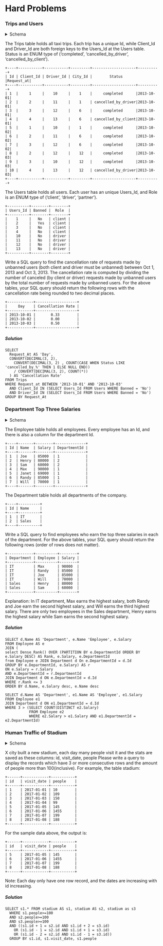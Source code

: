 # Hard Problems

### Trips and Users

<details>
  <summary>Schema</summary>
	
  ```
  Create table Trips (Id int, Client_Id int, Driver_Id int, City_Id int, Status varchar(50) NOT NULL CHECK(Status IN ('completed', 'cancelled_by_driver', 'cancelled_by_client')), Request_at varchar(50))
  Create table Users (Users_Id int, Banned varchar(50), Role varchar(50) NOT NULL CHECK(Role IN ('client', 'driver', 'partner')))
  insert into Trips (Id, Client_Id, Driver_Id, City_Id, Status, Request_at) values ('1', '1', '10', '1', 'completed', '2013-10-01')
  insert into Trips (Id, Client_Id, Driver_Id, City_Id, Status, Request_at) values ('2', '2', '11', '1', 'cancelled_by_driver', '2013-10-01')
  insert into Trips (Id, Client_Id, Driver_Id, City_Id, Status, Request_at) values ('3', '3', '12', '6', 'completed', '2013-10-01')
  insert into Trips (Id, Client_Id, Driver_Id, City_Id, Status, Request_at) values ('4', '4', '13', '6', 'cancelled_by_client', '2013-10-01')
  insert into Trips (Id, Client_Id, Driver_Id, City_Id, Status, Request_at) values ('5', '1', '10', '1', 'completed', '2013-10-02')
  insert into Trips (Id, Client_Id, Driver_Id, City_Id, Status, Request_at) values ('6', '2', '11', '6', 'completed', '2013-10-02')
  insert into Trips (Id, Client_Id, Driver_Id, City_Id, Status, Request_at) values ('7', '3', '12', '6', 'completed', '2013-10-02')
  insert into Trips (Id, Client_Id, Driver_Id, City_Id, Status, Request_at) values ('8', '2', '12', '12', 'completed', '2013-10-03')
  insert into Trips (Id, Client_Id, Driver_Id, City_Id, Status, Request_at) values ('9', '3', '10', '12', 'completed', '2013-10-03')
  insert into Trips (Id, Client_Id, Driver_Id, City_Id, Status, Request_at) values ('10', '4', '13', '12', 'cancelled_by_driver', '2013-10-03')
  insert into Users (Users_Id, Banned, Role) values ('1', 'No', 'client')
  insert into Users (Users_Id, Banned, Role) values ('2', 'Yes', 'client')
  insert into Users (Users_Id, Banned, Role) values ('3', 'No', 'client')
  insert into Users (Users_Id, Banned, Role) values ('4', 'No', 'client')
  insert into Users (Users_Id, Banned, Role) values ('10', 'No', 'driver')
  insert into Users (Users_Id, Banned, Role) values ('11', 'No', 'driver')
  insert into Users (Users_Id, Banned, Role) values ('12', 'No', 'driver')
  insert into Users (Users_Id, Banned, Role) values ('13', 'No', 'driver')
  ```
</details>

The Trips table holds all taxi trips.
Each trip has a unique Id,
while Client_Id and Driver_Id are both foreign keys to the Users_Id at the Users table.
Status is an ENUM type of (‘completed’, ‘cancelled_by_driver’, ‘cancelled_by_client’).
```
+----+-----------+-----------+---------+--------------------+----------+
| Id | Client_Id | Driver_Id | City_Id |        Status      |Request_at|
+----+-----------+-----------+---------+--------------------+----------+
| 1  |     1     |    10     |    1    |     completed      |2013-10-01|
| 2  |     2     |    11     |    1    | cancelled_by_driver|2013-10-01|
| 3  |     3     |    12     |    6    |     completed      |2013-10-01|
| 4  |     4     |    13     |    6    | cancelled_by_client|2013-10-01|
| 5  |     1     |    10     |    1    |     completed      |2013-10-02|
| 6  |     2     |    11     |    6    |     completed      |2013-10-02|
| 7  |     3     |    12     |    6    |     completed      |2013-10-02|
| 8  |     2     |    12     |    12   |     completed      |2013-10-03|
| 9  |     3     |    10     |    12   |     completed      |2013-10-03| 
| 10 |     4     |    13     |    12   | cancelled_by_driver|2013-10-03|
+----+-----------+-----------+---------+--------------------+----------+
```
The Users table holds all users.
Each user has an unique Users_Id, and Role is an ENUM type of (‘client’, ‘driver’, ‘partner’).
```
+----------+--------+--------+
| Users_Id | Banned |  Role  |
+----------+--------+--------+
|    1     |   No   | client |
|    2     |   Yes  | client |
|    3     |   No   | client |
|    4     |   No   | client |
|    10    |   No   | driver |
|    11    |   No   | driver |
|    12    |   No   | driver |
|    13    |   No   | driver |
+----------+--------+--------+
```
Write a SQL query to find the cancellation rate of requests made by unbanned users
(both client and driver must be unbanned) between Oct 1, 2013 and Oct 3, 2013.
The cancellation rate is computed by dividing the number of canceled (by client or driver)
requests made by unbanned users by the total number of requests made by unbanned users.
For the above tables,
your SQL query should return the following rows with the cancellation rate being rounded to two decimal places.
```
+------------+-------------------+
|     Day    | Cancellation Rate |
+------------+-------------------+
| 2013-10-01 |       0.33        |
| 2013-10-02 |       0.00        |
| 2013-10-03 |       0.50        |
+------------+-------------------+
```
##### Solution
```
SELECT
  Request_At AS 'Day',
  CONVERT(DECIMAL(3, 2),
    CONVERT(DECIMAL(3, 2) , COUNT(CASE WHEN Status LIKE 'cancelled_by_%' THEN 1 ELSE NULL END))
	/ CONVERT(DECIMAL(3, 2), COUNT(*))
  ) AS 'Cancellation Rate'
FROM Trips
WHERE Request_at BETWEEN '2013-10-01' AND '2013-10-03'
  AND Client_Id IN (SELECT Users_Id FROM Users WHERE Banned = 'No')
  AND Driver_Id IN (SELECT Users_Id FROM Users WHERE Banned = 'No')
GROUP BY Request_At
```

### Department Top Three Salaries

<details>
  <summary>Schema</summary>
	
  ```	
  Create table Employee (Id int, Name varchar(255), Salary int, DepartmentId int)
  Create table Department (Id int, Name varchar(255))
  insert into Employee (Id, Name, Salary, DepartmentId) values ('1', 'Joe', '85000', '1')
  insert into Employee (Id, Name, Salary, DepartmentId) values ('2', 'Henry', '80000', '2')
  insert into Employee (Id, Name, Salary, DepartmentId) values ('3', 'Sam', '60000', '2')
  insert into Employee (Id, Name, Salary, DepartmentId) values ('4', 'Max', '90000', '1')
  insert into Employee (Id, Name, Salary, DepartmentId) values ('5', 'Janet', '69000', '1')
  insert into Employee (Id, Name, Salary, DepartmentId) values ('6', 'Randy', '85000', '1')
  insert into Employee (Id, Name, Salary, DepartmentId) values ('7', 'Will', '70000', '1')
  insert into Department (Id, Name) values ('1', 'IT')
  insert into Department (Id, Name) values ('2', 'Sales')
  ```
</details>

The Employee table holds all employees. Every employee has an Id, and there is also a column for the department Id.
```
+----+-------+--------+--------------+
| Id | Name  | Salary | DepartmentId |
+----+-------+--------+--------------+
| 1  | Joe   | 85000  | 1            |
| 2  | Henry | 80000  | 2            |
| 3  | Sam   | 60000  | 2            |
| 4  | Max   | 90000  | 1            |
| 5  | Janet | 69000  | 1            |
| 6  | Randy | 85000  | 1            |
| 7  | Will  | 70000  | 1            |
+----+-------+--------+--------------+
```
The Department table holds all departments of the company.
```
+----+----------+
| Id | Name     |
+----+----------+
| 1  | IT       |
| 2  | Sales    |
+----+----------+
```
Write a SQL query to find employees who earn the top three salaries in each of the department. For the above tables, your SQL query should return the following rows (order of rows does not matter).
```
+------------+----------+--------+
| Department | Employee | Salary |
+------------+----------+--------+
| IT         | Max      | 90000  |
| IT         | Randy    | 85000  |
| IT         | Joe      | 85000  |
| IT         | Will     | 70000  |
| Sales      | Henry    | 80000  |
| Sales      | Sam      | 60000  |
+------------+----------+--------+
```
Explanation:
In IT department, Max earns the highest salary, both Randy and Joe earn the second highest salary, and Will earns the third highest salary. There are only two employees in the Sales department, Henry earns the highest salary while Sam earns the second highest salary.
##### Solution
```
SELECT d.Name AS 'Department', e.Name 'Employee', e.Salary
FROM Employee AS e
JOIN (
select Dense_Rank() OVER (PARTITION BY e.DepartmentId ORDER BY e.Salary DESC) AS Rank, e.Salary, e.DepartmentId
from Employee e JOIN Department d On e.DepartmentId = d.Id
GROUP BY e.DepartmentId, e.Salary) AS r
ON e.Salary = r.Salary
AND e.DepartmentId = r.DepartmentId
JOIN Department d ON e.DepartmentId = d.Id
WHERE r.Rank <= 3
ORDER BY d.Name, e.Salary desc, e.Name desc
```
```
SELECT d.Name AS 'Department', e1.Name AS 'Employee', e1.Salary
FROM Employee e1
JOIN Department d ON e1.DepartmentId = d.Id
WHERE 3 > (SELECT COUNT(DISTINCT e2.Salary)
           FROM Employee e2
           WHERE e2.Salary > e1.Salary AND e1.DepartmentId = e2.DepartmentId)
```

### Human Traffic of Stadium
<details>
  <summary>Schema</summary>
	
  ```
  Create table stadium (id int, visit_date DATE NULL, people int)
  insert into stadium (id, visit_date, people) values ('1', '2017-01-01', '10')
  insert into stadium (id, visit_date, people) values ('2', '2017-01-02', '109')
  insert into stadium (id, visit_date, people) values ('3', '2017-01-03', '150')
  insert into stadium (id, visit_date, people) values ('4', '2017-01-04', '99')
  insert into stadium (id, visit_date, people) values ('5', '2017-01-05', '145')
  insert into stadium (id, visit_date, people) values ('6', '2017-01-06', '1455')
  insert into stadium (id, visit_date, people) values ('7', '2017-01-07', '199')
  insert into stadium (id, visit_date, people) values ('8', '2017-01-08', '188')
  ```
</details>

X city built a new stadium, each day many people visit it and the stats are saved as these columns: id, visit_date, people
Please write a query to display the records which have 3 or more consecutive rows and the amount of people more than 100(inclusive).
For example, the table stadium:
```
+------+------------+-----------+
| id   | visit_date | people    |
+------+------------+-----------+
| 1    | 2017-01-01 | 10        |
| 2    | 2017-01-02 | 109       |
| 3    | 2017-01-03 | 150       |
| 4    | 2017-01-04 | 99        |
| 5    | 2017-01-05 | 145       |
| 6    | 2017-01-06 | 1455      |
| 7    | 2017-01-07 | 199       |
| 8    | 2017-01-08 | 188       |
+------+------------+-----------+
```
For the sample data above, the output is:
```
+------+------------+-----------+
| id   | visit_date | people    |
+------+------------+-----------+
| 5    | 2017-01-05 | 145       |
| 6    | 2017-01-06 | 1455      |
| 7    | 2017-01-07 | 199       |
| 8    | 2017-01-08 | 188       |
+------+------------+-----------+
```
Note:
Each day only have one row record, and the dates are increasing with id increasing.
##### Solution
```
SELECT s1.* FROM stadium AS s1, stadium AS s2, stadium as s3
  WHERE s1.people>=100 
  AND s2.people>=100
  AND s3.people>=100
  AND ((s1.id + 1 = s2.id AND s1.id + 2 = s3.id)
    OR (s1.id - 1 = s2.id AND s1.id + 1 = s3.id)
    OR (s1.id - 2 = s2.id AND s1.id - 1 = s3.id))
  GROUP BY s1.id, s1.visit_date, s1.people
```
